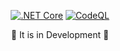 <div align="center">

[![.NET Core](https://github.com/guilhermelinosp/auth-support-hub-api/actions/workflows/dotnet.yml/badge.svg)](https://github.com/guilhermelinosp/auth-support-hub-api/actions/workflows/dotnet.yml) [![CodeQL](https://github.com/guilhermelinosp/auth-support-hub-api/actions/workflows/codeql.yml/badge.svg)](https://github.com/guilhermelinosp/auth-support-hub-api/actions/workflows/codeql.yml)

<p>🚧 It is in Development 🚧</p>
</div>
